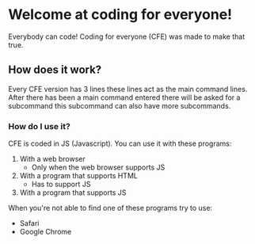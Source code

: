# Welcome at coding for everyone!

Everybody can code! Coding for everyone (CFE) was made to make that true.

## How does it work?
Every CFE version has 3 lines these lines act as the main command lines.
After there has been a main command entered there will be asked for a subcommand this subcommand can also have more subcommands.
### How do I use it?
CFE is coded in JS (Javascript). You can use it with these programs:
1. With a web browser
    * Only when the web browser supports JS 
2. With a program that supports HTML
    * Has to support JS
3. With a program that supports JS

When you're not able to find one of these programs try to use:
* Safari
* Google Chrome

